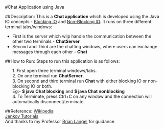 #Chat Application using Java

##Description:
This is a **Chat application** which is developed using the Java IO concepts - [Blocking IO](http://tutorials.jenkov.com/java-io/index.html) and [Non-Blocking IO](https://en.wikipedia.org/wiki/Non-blocking_I/O_(Java)). It runs on three different terminal tabs/windows:
<ul>
<li>First is the server which wilp handle the communication between the other two terminals - <strong>ChatServer</strong>
<li>Second and  Third are the chatting windows, where users can exchange messages through each other - <strong>Chat</strong>
</ul>

##How to Run:
Steps to run this application is as follows:
<ul>
1. First open three terminal windows/tabs.<br>
2. On one terminal run <strong>ChatServer</strong>.<br>
3. On second and third terminal run <strong>Chat</strong> with either blocking IO or non-blocking IO or both.<br>
Eg:- <strong>$ java Chat blocking</strong> and <strong>$ java Chat nonblocking</strong><br>
4. To Terminate, press Ctrl+C on any window and the connection will automatically disconnect/terminate.
</ul>

##Reference:
[Wikipedia](https://www.wikipedia.org)<br>
[Jenkov Tutorials](http://tutorials.jenkov.com)<br>
And thanks to my Professor [Brian Langel](https://www.linkedin.com/in/brianlangel) for guidance.